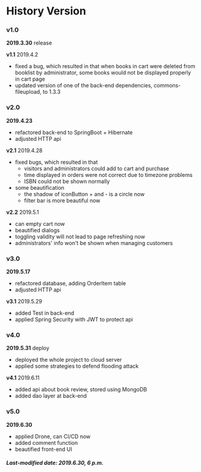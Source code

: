# History Version

### v1.0 

**2019.3.30** release

**v1.1**  2019.4.2

- fixed a bug, which resulted in that when books in cart were deleted from booklist by administrator, some books would not be displayed properly in cart page
- updated version of one of the back-end dependencies, commons-fileupload, to 1.3.3

### v2.0

**2019.4.23** 

- refactored back-end to SpringBoot + Hibernate 
- adjusted HTTP api

**v2.1** 2019.4.28

- fixed bugs, which resulted in that
  - visitors and administrators could add to cart and purchase
  - time displayed in orders were not correct due to timezone problems
  - ISBN could not be shown normally
- some beautification
  - the shadow of iconButton + and - is a circle now
  - filter bar is more beautiful now

**v2.2** 2019.5.1

- can empty cart now
- beautified dialogs
- toggling validity will not lead to page refreshing now
- administrators' info won't be shown when managing customers

### v3.0

**2019.5.17**

- refactored database, adding OrderItem table
- adjusted HTTP api

**v3.1** 2019.5.29

- added Test in back-end
- applied Spring Security with JWT to protect api

### v4.0

**2019.5.31** deploy

+ deployed the whole project to cloud server
+ applied some strategies to defend flooding attack

**v4.1** 2019.6.11

+ added api about book review, stored using MongoDB
+ added dao layer at back-end 

### v5.0

**2019.6.30** 

+ applied Drone, can CI/CD now
+ added comment function
+ beautified front-end UI

##### Last-modified date: 2019.6.30, 6 p.m.

